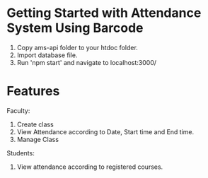 # Getting Started with Attendance System Using Barcode
1. Copy ams-api folder to your htdoc folder.
2. Import database file.
3. Run 'npm start' and navigate to  localhost:3000/


# Features
Faculty:
  1. Create class
  2. View Attendance according to Date, Start time and End time.
  3. Manage Class
  
Students:
  1. View attendance according to registered courses.
